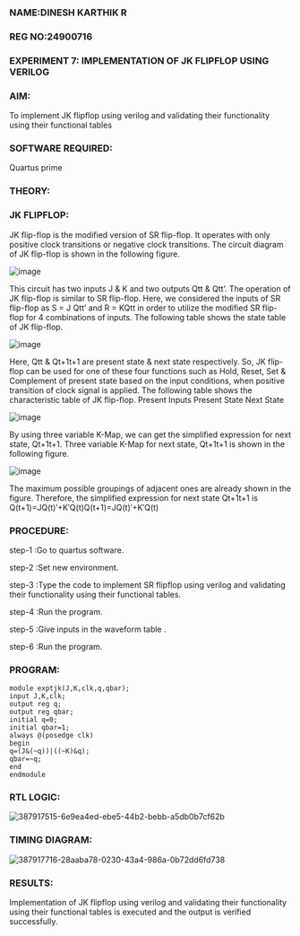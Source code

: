 ### NAME:DINESH KARTHIK R
### REG NO:24900716
### EXPERIMENT 7: IMPLEMENTATION OF JK FLIPFLOP USING VERILOG

### AIM: 

To implement  JK flipflop using verilog and validating their functionality using their functional tables

### SOFTWARE REQUIRED:

Quartus prime

### THEORY:

### JK FLIPFLOP:

JK flip-flop is the modified version of SR flip-flop. It operates with only positive clock transitions or negative clock transitions. The circuit diagram of JK flip-flop is shown in the following figure.

![image](https://github.com/naavaneetha/JKFLIPFLOP-USING-IF-ELSE/assets/154305477/a649c30b-232b-4558-b188-fd6c09845180)


This circuit has two inputs J & K and two outputs Qtt & Qtt’. The operation of JK flip-flop is similar to SR flip-flop. Here, we considered the inputs of SR flip-flop as S = J Qtt’ and R = KQtt in order to utilize the modified SR flip-flop for 4 combinations of inputs. The following table shows the state table of JK flip-flop.

![image](https://github.com/naavaneetha/JKFLIPFLOP-USING-IF-ELSE/assets/154305477/c4360742-e8a8-4937-b089-c46c0433f9a3)

 
Here, Qtt & Qt+1t+1 are present state & next state respectively. So, JK flip-flop can be used for one of these four functions such as Hold, Reset, Set & Complement of present state based on the input conditions, when positive transition of clock signal is applied. The following table shows the characteristic table of JK flip-flop. Present Inputs Present State Next State
 
![image](https://github.com/naavaneetha/JKFLIPFLOP-USING-IF-ELSE/assets/154305477/6c275261-a6d5-4c37-a3a7-1e88ca11c4cd)

By using three variable K-Map, we can get the simplified expression for next state, Qt+1t+1. Three variable K-Map for next state, Qt+1t+1 is shown in the following figure.
 
![image](https://github.com/naavaneetha/JKFLIPFLOP-USING-IF-ELSE/assets/154305477/5174f41b-0ce0-4329-a372-6d1943ea6673)

The maximum possible groupings of adjacent ones are already shown in the figure. Therefore, the simplified expression for next state Qt+1t+1 is Q(t+1)=JQ(t)′+K′Q(t)Q(t+1)=JQ(t)′+K′Q(t)

### PROCEDURE:
step-1 :Go to quartus software.

step-2 :Set new environment.

step-3 :Type the code to implement SR flipflop using verilog and validating their functionality using their functional tables.

step-4 :Run the program.

step-5 :Give inputs in the waveform table .

step-6 :Run the program.


### PROGRAM:
~~~
module exptjk(J,K,clk,q,qbar);
input J,K,clk;
output reg q;
output reg qbar;
initial q=0;
initial qbar=1;
always @(posedge clk)
begin
q=(J&(~q))|((~K)&q);
qbar=~q;
end
endmodule
~~~

### RTL LOGIC:

![387917515-6e9ea4ed-ebe5-44b2-bebb-a5db0b7cf62b](https://github.com/user-attachments/assets/0bb31b72-aa78-4b9f-b6d4-37b0be77ca77)

### TIMING DIAGRAM:

![387917716-28aaba78-0230-43a4-986a-0b72dd6fd738](https://github.com/user-attachments/assets/3c061f69-3ace-4d9a-811c-0027f60b3e54)

### RESULTS:

Implementation of JK flipflop using verilog and validating their functionality using their functional tables is executed and the output is verified successfully.
